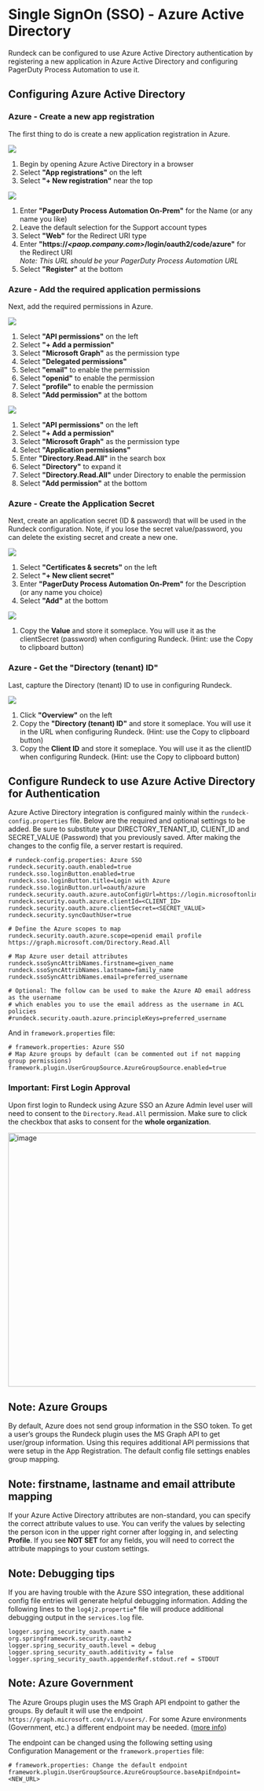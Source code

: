 # Single SignOn (SSO) - Azure Active Directory

Rundeck can be configured to use Azure Active Directory authentication by registering a new application in Azure Active Directory and configuring PagerDuty Process Automation to use it.

## Configuring Azure Active Directory

### Azure - Create a new app registration

The first thing to do is create a new application registration in Azure.

![](~@assets/img/sso-azure-01-appreg1.jpg)

1. Begin by opening Azure Active Directory in a browser
2. Select **"App registrations"** on the left
3. Select **"+ New registration"** near the top

![](~@assets/img/sso-azure-02-appreg2.jpg)

1. Enter **"PagerDuty Process Automation On-Prem"** for the Name (or any name you like)
2. Leave the default selection for the Support account types
3. Select **"Web"** for the Redirect URI type
4. Enter **"https://*<paop.company.com>*/login/oauth2/code/azure"** for the Redirect URI  
    *Note: This URL should be your PagerDuty Process Automation URL*
5. Select **"Register"** at the bottom

### Azure - Add the required application permissions

Next, add the required permissions in Azure.

![](~@assets/img/sso-azure-03-apiperm1.jpg)

1. Select **"API permissions"** on the left
2. Select **"+ Add a permission"**
3. Select **"Microsoft Graph"** as the permission type
4. Select **"Delegated permissions"**
5. Select **"email"** to enable the permission
6. Select **"openid"** to enable the permission
7. Select **"profile"** to enable the permission
8. Select **"Add permission"** at the bottom

![](~@assets/img/sso-azure-04-apiperm2.jpg)

1. Select **"API permissions"** on the left
2. Select **"+ Add a permission"**
3. Select **"Microsoft Graph"** as the permission type
4. Select **"Application permissions"**
5. Enter **"Directory.Read.All"** in the search box
6. Select **"Directory"** to expand it
7. Select **"Directory.Read.All"** under Directory to enable the permission
8. Select **"Add permission"** at the bottom

### Azure - Create the Application Secret

Next, create an application secret (ID & password) that will be used in the Rundeck configuration.  Note, if you lose the secret value/password, you can delete the existing secret and create a new one.

![](~@assets/img/sso-azure-05-secret1.jpg)

1. Select **"Certificates & secrets"** on the left
2. Select **"+ New client secret"**
3. Enter **"PagerDuty Process Automation On-Prem"** for the Description (or any name you choice)
4. Select **"Add"** at the bottom

![](~@assets/img/sso-azure-06-secret3.png)

1. Copy the **Value** and store it someplace. You will use it as the clientSecret (password) when configuring Rundeck. (Hint: use the Copy to clipboard button)

### Azure - Get the **"Directory (tenant) ID"**

Last, capture the Directory (tenant) ID to use in configuring Rundeck.

![](~@assets/img/sso-azure-07-dirid2.png)

1. Click **"Overview"** on the left
2. Copy the **"Directory (tenant) ID"** and store it someplace.  You will use it in the URL when configuring Rundeck. (Hint: use the Copy to clipboard button)
3. Copy the **Client ID** and store it someplace. You will use it as the clientID when configuring Rundeck. (Hint: use the Copy to clipboard button)

## Configure Rundeck to use Azure Active Directory for Authentication

Azure Active Directory integration is configured mainly within the `rundeck-config.properties` file.  Below are the required and optional settings to be added. Be sure to substitute your DIRECTORY_TENANT_ID, CLIENT_ID and SECRET_VALUE (Password) that you previously saved. After making the changes to the config file, a server restart is required.

```properties
# rundeck-config.properties: Azure SSO
rundeck.security.oauth.enabled=true
rundeck.sso.loginButton.enabled=true
rundeck.sso.loginButton.title=Login with Azure
rundeck.sso.loginButton.url=oauth/azure
rundeck.security.oauth.azure.autoConfigUrl=https://login.microsoftonline.com/<DIRECTORY_TENANT_ID>/v2.0
rundeck.security.oauth.azure.clientId=<CLIENT_ID>
rundeck.security.oauth.azure.clientSecret=<SECRET_VALUE>
rundeck.security.syncOauthUser=true

# Define the Azure scopes to map
rundeck.security.oauth.azure.scope=openid email profile https://graph.microsoft.com/Directory.Read.All

# Map Azure user detail attributes
rundeck.ssoSyncAttribNames.firstname=given_name
rundeck.ssoSyncAttribNames.lastname=family_name
rundeck.ssoSyncAttribNames.email=preferred_username

# Optional: The follow can be used to make the Azure AD email address as the username
# which enables you to use the email address as the username in ACL policies
#rundeck.security.oauth.azure.principleKeys=preferred_username
```

And in `framework.properties` file:

```properties
# framework.properties: Azure SSO
# Map Azure groups by default (can be commented out if not mapping group permissions)
framework.plugin.UserGroupSource.AzureGroupSource.enabled=true
```
### Important: First Login Approval

Upon first login to Rundeck using Azure SSO an Azure Admin level user will need to consent to the `Directory.Read.All` permission. Make sure to click the checkbox that asks to consent for the **whole organization**.

<img width="517" alt="image" src="https://github.com/rundeck/docs/assets/58412426/185bf972-577f-4e15-8367-d29fccaae578">

## Note: Azure Groups

By default, Azure does not send group information in the SSO token. To get a user’s groups the Rundeck plugin uses the MS Graph API to get user/group information. Using this requires additional API permissions that were setup in the App Registration.  The default config file settings enables group mapping.

## Note: firstname, lastname and email attribute mapping

If your Azure Active Directory attributes are non-standard, you can specify the correct attribute values to use.  You can verify the values by selecting the person icon in the upper right corner after logging in, and selecting **Profile**.  If you see **NOT SET** for any fields, you will need to correct the attribute mappings to your custom settings.

## Note: Debugging tips

If you are having trouble with the Azure SSO integration, these additional config file entries will generate helpful debugging information.  Adding the following lines to the `log4j2.propertie`* file will produce additional debugging output in the `services.log` file.

```properties
logger.spring_security_oauth.name = org.springframework.security.oauth2
logger.spring_security_oauth.level = debug
logger.spring_security_oauth.additivity = false
logger.spring_security_oauth.appenderRef.stdout.ref = STDOUT
```

## Note: Azure Government

The Azure Groups plugin uses the MS Graph API endpoint to gather the groups.  By default it will use the endpoint `https://graph.microsoft.com/v1.0/users/`.  For some Azure environments (Government, etc.) a different endpoint may be needed. ([more info](https://docs.microsoft.com/en-us/answers/questions/434905/microsoft-graph-api-for-azure-us-government-plan.html))  

The endpoint can be changed using the following setting using Configuration Management or the `framework.properties` file:

```properties
# framework.properties: Change the default endpoint
framework.plugin.UserGroupSource.AzureGroupSource.baseApiEndpoint=<NEW_URL>
```
